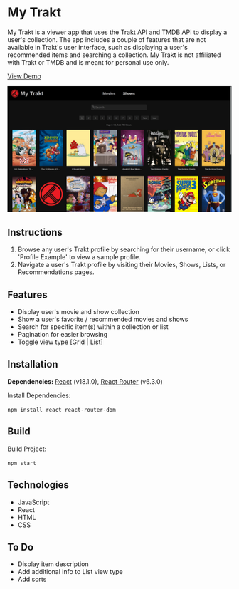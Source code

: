 # My Trakt

My Trakt is a viewer app that uses the Trakt API and TMDB API to display a user's collection. The app includes a couple of features that are not available in Trakt's user interface, such as displaying a user's recommended items and searching a collection. My Trakt is not affiliated with Trakt or TMDB and is meant for personal use only.

[View Demo](https://redraptor10.github.io/my-trakt/)

![My Trakt](/src/assets/preview.jpg)

## Instructions

1. Browse any user's Trakt profile by searching for their username, or click 'Profile Example' to view a sample profile.
2. Navigate a user's Trakt profile by visiting their Movies, Shows, Lists, or Recommendations pages.

## Features

- Display user's movie and show collection
- Show a user's favorite / recommended movies and shows
- Search for specific item(s) within a collection or list
- Pagination for easier browsing
- Toggle view type [Grid | List]

## Installation
**Dependencies:** [React](https://reactjs.org/) (v18.1.0), [React Router](https://reactrouter.com/) (v6.3.0)

Install Dependencies:

`npm install react react-router-dom`

## Build

Build Project:

`npm start`

## Technologies

- JavaScript
- React
- HTML
- CSS

## To Do
- Display item description
- Add additional info to List view type
- Add sorts